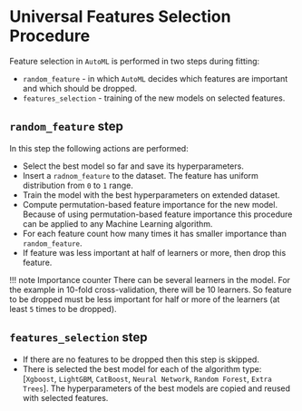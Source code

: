 # Universal Features Selection Procedure

Feature selection in `AutoML` is performed in two steps during fitting:

- `random_feature` - in which `AutoML` decides which features are important and which should be dropped.
- `features_selection` - training of the new models on selected features.

## `random_feature` step

In this step the following actions are performed:

- Select the best model so far and save its hyperparameters.
- Insert a `radnom_feature` to the dataset. The feature has uniform distribution from `0` to `1` range.
- Train the model with the best hyperparameters on extended dataset.
- Compute permutation-based feature importance for the new model. Because of using permutation-based feature importance this procedure can be applied to any Machine Learning algorithm.
- For each feature count how many times it has smaller importance than `random_feature`.
- If feature was less important at half of learners or more, then drop this feature.

!!! note Importance counter
    There can be several learners in the model. For the example in 10-fold cross-validation, there will be 10 learners. So feature to be dropped must be less important for half or more of the learners (at least `5` times to be dropped).


## `features_selection` step

- If there are no features to be dropped then this step is skipped.
- There is selected the best model for each of the algorithm type: [`Xgboost`, `LightGBM`, `CatBoost`, `Neural Network`, `Random Forest`, `Extra Trees`]. The hyperparameters of the best models are copied and reused with selected features.
